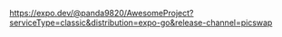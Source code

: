 https://expo.dev/@panda9820/AwesomeProject?serviceType=classic&distribution=expo-go&release-channel=picswap